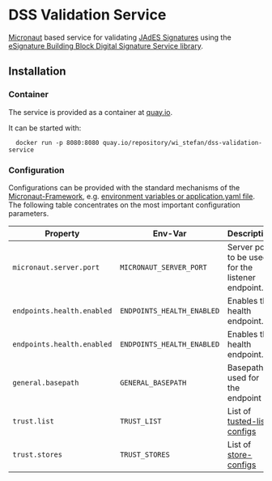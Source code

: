 # DSS Validation Service

[Micronaut](https://micronaut.io/) based service for
validating [JAdES Signatures](https://www.etsi.org/deliver/etsi_ts/119100_119199/11918201/01.01.01_60/ts_11918201v010101p.pdf)
using the [eSignature Building Block Digital Signature Service library](https://github.com/esig/dss/tree/master).

## Installation

### Container

The service is provided as a container at [quay.io](https://quay.io/repository/wi_stefan/dss-validation-service).

It can be started with:

```shell
  docker run -p 8080:8080 quay.io/repository/wi_stefan/dss-validation-service
```

### Configuration

Configurations can be provided with the standard mechanisms of the [Micronaut-Framework](https://micronaut.io/),
e.g. [environment variables or application.yaml file](https://github.com/micronaut-projects/micronaut-core/blob/4.8.x/src/main/docs/guide/config/configurationProperties.adoc).
The following table concentrates on the most important configuration parameters.

| Property                   | Env-Var                    | Description                                                                                       | Default |
|----------------------------|----------------------------|---------------------------------------------------------------------------------------------------|---------|
| `micronaut.server.port`    | `MICRONAUT_SERVER_PORT`    | Server port to be used for the listener endpoint.                                                 | 8080    |
| `endpoints.health.enabled` | `ENDPOINTS_HEALTH_ENABLED` | Enables the health endpoint.                                                                      | `true`  |
| `endpoints.health.enabled` | `ENDPOINTS_HEALTH_ENABLED` | Enables the health endpoint.                                                                      | `true`  |
| `general.basepath`         | `GENERAL_BASEPATH`         | Basepath used for the  endpoint                                                                   | ""      |
| `trust.list`               | `TRUST_LIST`               | List of [tusted-list-configs](src/main/java/com/ficodes/iam/configuration/TrustedListConfig.java) | ""      |
| `trust.stores`             | `TRUST_STORES`             | List of [store-configs](src/main/java/com/ficodes/iam/configuration/StoreConfig.java)             | ""      |
